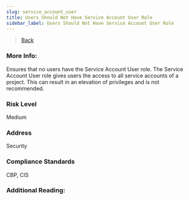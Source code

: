 ```yaml
---
slug: service_account_user
title: Users Should Not Have Service Account User Role
sidebar_label: Users Should Not Have Service Account User Role
---
```

> [Back](../../gcpiamcompliance)

### More Info:
Ensures that no users have the Service Account User role. The Service Account User role gives users the access to all service accounts of a project. This can result in an elevation of privileges and is not recommended.

### Risk Level
Medium

### Address
Security

### Compliance Standards
CBP, CIS

### Additional Reading:
